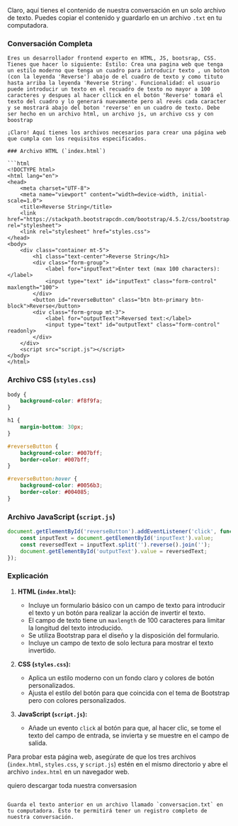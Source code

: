 Claro, aquí tienes el contenido de nuestra conversación en un solo archivo de texto. Puedes copiar el contenido y guardarlo en un archivo `.txt` en tu computadora.

### Conversación Completa

```
Eres un desarrollador frontend experto en HTML, JS, bootsrap, CSS. Tienes que hacer lo siguiente: Estilo: Crea una pagina web que tenga un estilo moderno que tenga un cuadro para introducir texto , un boton (con la leyenda 'Reverse') abajo de el cuadro de texto y como tituto hasta arriba la leyenda 'Reverse String'. Funcionalidad: el usuario puede introducir un texto en el recuadro de texto no mayor a 100 caracteres y despues al hacer cllick en el botón 'Reverse' tomará el texto del cuadro y lo generará nuevamente pero al revés cada caracter y se mostrará abajo del boton 'reverse' en un cuadro de texto. Debe ser hecho en un archivo html, un archivo js, un archivo css y con boostrap

¡Claro! Aquí tienes los archivos necesarios para crear una página web que cumpla con los requisitos especificados.

### Archivo HTML (`index.html`)

```html
<!DOCTYPE html>
<html lang="en">
<head>
    <meta charset="UTF-8">
    <meta name="viewport" content="width=device-width, initial-scale=1.0">
    <title>Reverse String</title>
    <link href="https://stackpath.bootstrapcdn.com/bootstrap/4.5.2/css/bootstrap.min.css" rel="stylesheet">
    <link rel="stylesheet" href="styles.css">
</head>
<body>
    <div class="container mt-5">
        <h1 class="text-center">Reverse String</h1>
        <div class="form-group">
            <label for="inputText">Enter text (max 100 characters):</label>
            <input type="text" id="inputText" class="form-control" maxlength="100">
        </div>
        <button id="reverseButton" class="btn btn-primary btn-block">Reverse</button>
        <div class="form-group mt-3">
            <label for="outputText">Reversed text:</label>
            <input type="text" id="outputText" class="form-control" readonly>
        </div>
    </div>
    <script src="script.js"></script>
</body>
</html>
```

### Archivo CSS (`styles.css`)

```css
body {
    background-color: #f8f9fa;
}

h1 {
    margin-bottom: 30px;
}

#reverseButton {
    background-color: #007bff;
    border-color: #007bff;
}

#reverseButton:hover {
    background-color: #0056b3;
    border-color: #004085;
}
```

### Archivo JavaScript (`script.js`)

```javascript
document.getElementById('reverseButton').addEventListener('click', function() {
    const inputText = document.getElementById('inputText').value;
    const reversedText = inputText.split('').reverse().join('');
    document.getElementById('outputText').value = reversedText;
});
```

### Explicación

1. **HTML (`index.html`):**
   - Incluye un formulario básico con un campo de texto para introducir el texto y un botón para realizar la acción de invertir el texto.
   - El campo de texto tiene un `maxlength` de 100 caracteres para limitar la longitud del texto introducido.
   - Se utiliza Bootstrap para el diseño y la disposición del formulario.
   - Incluye un campo de texto de solo lectura para mostrar el texto invertido.

2. **CSS (`styles.css`):**
   - Aplica un estilo moderno con un fondo claro y colores de botón personalizados.
   - Ajusta el estilo del botón para que coincida con el tema de Bootstrap pero con colores personalizados.

3. **JavaScript (`script.js`):**
   - Añade un evento `click` al botón para que, al hacer clic, se tome el texto del campo de entrada, se invierta y se muestre en el campo de salida.

Para probar esta página web, asegúrate de que los tres archivos (`index.html`, `styles.css`, y `script.js`) estén en el mismo directorio y abre el archivo `index.html` en un navegador web.

quiero descargar toda nuestra conversasion
```

Guarda el texto anterior en un archivo llamado `conversacion.txt` en tu computadora. Esto te permitirá tener un registro completo de nuestra conversación.